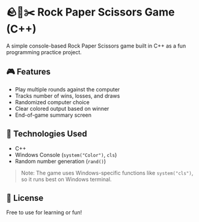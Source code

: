 # 🪨📄✂️ Rock Paper Scissors Game (C++)

A simple console-based Rock Paper Scissors game built in C++ as a fun programming practice project.

## 🎮 Features

- Play multiple rounds against the computer
- Tracks number of wins, losses, and draws
- Randomized computer choice
- Clear colored output based on winner
- End-of-game summary screen

## 🧠 Technologies Used

- C++
- Windows Console (`system("Color")`, `cls`)
- Random number generation (`rand()`)


> Note: The game uses Windows-specific functions like `system("cls")`, so it runs best on Windows terminal.


## 📄 License

Free to use for learning or fun!

